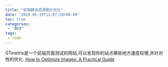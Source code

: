 ```yaml
---
title: "前端静态资源图片优化"
date: "2019-05-19T11:07:26+08:00"
toc: true
categories:
 - "翻译"
tags:
 - code
---
```


GTmetrix是一个前端页面测试的网站,可以发现你的站点哪些地方速度较慢,并针对性的优化.
[How to Optimize Images: A Practical Guide](https://gtmetrix.com/blog/how-to-optimize-images-a-practical-guide/)
<!--more-->
